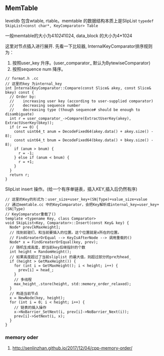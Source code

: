## MemTable
leveldb 包含wtable, rtable。memtable 的数据结构本质上是SlipList
`typedef SkipList<const char*, KeyComparator> Table`

一般memtable的大小为4*1024*1024, data_block 的大小为4*1024

这里对节点插入进行展开.
先看一下比较器, InternalKeyComparator排序规则为：
1. 按照user_key 升序。(user_comparator_ 默认为BytewiseComparator)
2. 按照sequence num 降序。
```
// format.h .cc
// 这里的key 为internal_key
int InternalKeyComparator::Compare(const Slice& akey, const Slice& bkey) const {
  // Order by:
  //    increasing user key (according to user-supplied comparator)
  //    decreasing sequence number
  //    decreasing type (though sequence# should be enough to disambiguate)
  int r = user_comparator_->Compare(ExtractUserKey(akey), ExtractUserKey(bkey));
  if (r == 0) {
    const uint64_t anum = DecodeFixed64(akey.data() + akey.size() - 8);
    const uint64_t bnum = DecodeFixed64(bkey.data() + bkey.size() - 8);
    if (anum > bnum) {
      r = -1;
    } else if (anum < bnum) {
      r = +1;
    }
  }
  return r;
}
```
SlipList insert 操作。(给一个有序单链表，插入KEY,插入后仍然有序)
```
// 这里的Key的形式为：user_size+user_key+(SN|Type)+value_size+value
// 通过memtable.cc 中的KeyComparator，会把Key解析成internal_key=user_key+(SN|Type)
// KeyComparator重载了()
template <typename Key, class Comparator>
void SkipList<Key, Comparator>::Insert(const Key& key) {
  Node* prev[kMaxHeight];
  // 找到前驱们，和当前要插入的位置。这个位置就是x所在的位置。
  // FindGreaterOrEqual --> KeyIsAfterNode --> 调用重载的()
  Node* x = FindGreaterOrEqual(key, prev);
  // 随机生成高度，即当前key后继指针的个数
  int height = RandomHeight();
  // 如果高度超过了当前sliplist 的最大值，则超过部分的pre为head_
  if (height > GetMaxHeight()) {
    for (int i = GetMaxHeight(); i < height; i++) {
      prev[i] = head_;
    }
    // 多线程
    max_height_.store(height, std::memory_order_relaxed);
  }
  // 构造当前节点
  x = NewNode(key, height);
  for (int i = 0; i < height; i++) {
    // 链表的插入操作
    x->NoBarrier_SetNext(i, prev[i]->NoBarrier_Next(i));
    prev[i]->SetNext(i, x);
  }
}
```
### memory oder 
1. http://senlinzhan.github.io/2017/12/04/cpp-memory-order/